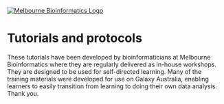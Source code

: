 [![Melbourne Bioinformatics Logo](img/melbioinf_logo.png)](https://www.melbournebioinformatics.org.au/)

# Tutorials and protocols

These tutorials have been developed by bioinformaticians at Melbourne Bioinformatics where they are regularly delivered as in-house workshops. They are designed to be used for self-directed learning. Many of the training materials were developed for use on Galaxy Australia, enabling learners to easily transition from learning to doing their own data analysis. Thank you. 
